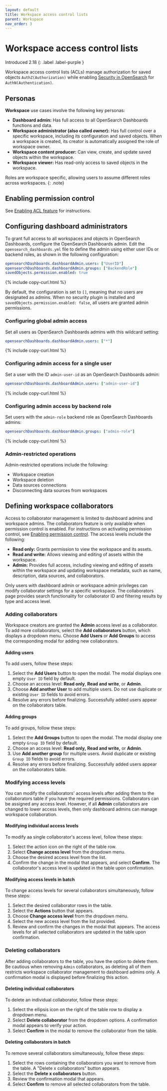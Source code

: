 ```yaml
---
layout: default
title: Workspace access control lists
parent: Workspace
nav_order: 3
---
```


# Workspace access control lists
Introduced 2.18
{: .label .label-purple }

Workspace access control lists (ACLs) manage authorization for saved objects `AuthZ(Authorization)` while enabling [Security in OpenSearch](../../../security/) for `AuthN(Authentication)`.

## Personas

**Workspace** use cases involve the following key personas:

* **Dashboard admin:** Has full access to all OpenSearch Dashboards functions and data.
* **Workspace administrator (also called _owner_):** Has full control over a specific workspace, including its configuration and saved objects. When a workspace is created, its creator is automatically assigned the role of workspace owner.
* **Workspace content producer:** Can view, create, and update saved objects within the workspace.
* **Workspace viewer:** Has read-only access to saved objects in the workspace.

 Roles are workspace specific, allowing users to assume different roles across workspaces.
 {: .note}

## Enabling permission control

See [Enabling ACL feature](../../management/acl#enabling-acl-feature) for instructions. 

## Configuring dashboard administrators

To grant full access to all workspaces and objects in OpenSearch Dashboards, configure the OpenSearch Dashboards admin. Edit the `opensearch_dashboards.yml` file to define the admin using either user IDs or backend roles, as shown in the following configuration:

```yaml
opensearchDashboards.dashboardAdmin.users: ["UserID"]
opensearchDashboards.dashboardAdmin.groups: ["BackendRole"]
savedObjects.permission.enabled: true
```
{% include copy-curl.html %}

By default, the configuration is set to `[]`, meaning that no users are designated as admins. When no security plugin is installed and `savedObjects.permission.enabled: false`, all users are granted admin permissions.

### Configuring global admin access

Set all users as OpenSearch Dashboards admins with this wildcard setting:

```yaml
opensearchDashboards.dashboardAdmin.users: ["*"]
```
{% include copy-curl.html %}

### Configuring admin access for a single user

Set a user with the ID `admin-user-id` as an OpenSearch Dashboards admin:

```yaml
opensearchDashboards.dashboardAdmin.users: ["admin-user-id"]
```
{% include copy-curl.html %}

### Configuring admin access by backend role

Set users with the `admin-role` backend role as OpenSearch Dashboards admins:

```yaml
opensearchDashboards.dashboardAdmin.groups: ["admin-role"]
```
{% include copy-curl.html %}

### Admin-restricted operations

Admin-restricted operations include the following:

- Workspace creation
- Workspace deletion
- Data sources connections
- Disconnecting data sources from workspaces

## Defining workspace collaborators

Access to collaborator management is limited to dashboard admins and workspace admins. The collaborators feature is only available when permission control is enabled. For instructions on activating permission control, see [Enabling permission control](#enabling-permission-control). The access levels include the following:

- **Read only:** Grants permission to view the workspace and its assets.
- **Read and write:** Allows viewing and editing of assets within the workspace.
- **Admin:** Provides full access, including viewing and editing of assets within the workspace and updating workspace metadata, such as name, description, data sources, and collaborators.

Only users with dashboard admin or workspace admin privileges can modify collaborator settings for a specific workspace. The collaborators page provides search functionality for collaborator ID and filtering results by type and access level.

### Adding collaborators

Workspace creators are granted the **Admin** access level as a collaborator. To add more collaborators, select the **Add collaborators** button, which displays a dropdown menu. Choose **Add Users** or **Add Groups** to access the corresponding modal for adding new collaborators.

#### Adding users

To add users, follow these steps: 

1. Select the **Add Users** button to open the modal. The modal displays one empty `User ID` field by default.
2. Choose an access level: **Read only**, **Read and write**, or **Admin**.
3. Choose **Add another User** to add multiple users. Do not use duplicate or existing `User ID` fields to avoid errors.
4. Resolve any errors before finalizing. Successfully added users appear on the collaborators table.

#### Adding groups

To add groups, follow these steps:

1. Select the **Add Groups** button to open the modal. The modal display one empty `Group ID` field by default.
2. Choose an access level: **Read only,** **Read and write,** or **Admin**.
3. Use **Add another group** for multiple users. Avoid duplicate or existing `Group ID` fields to avoid errors.
4. Resolve any errors before finalizing. Successfully added users appear on the collaborators table.

### Modifying access levels

You can modify the collaborators' access levels after adding them to the collaborators table if you have the required permissions. Collaborators can be assigned any access level. However, if all **Admin** collaborators are changed to lower access levels, then only dashboard admins can manage workspace collaboration.

#### Modifying individual access levels

To modify aa single collaborator's access level, follow these steps:

1. Select the action icon on the right of the table row.
2. Select **Change access level** from the dropdown menu.
3. Choose the desired access level from the list. 
4. Confirm the change in the modal that appears, and select **Confirm**. The collaborator's access level is updated in the table upon confirmation.

#### Modifying access levels in batch

To change access levels for several collaborators simultaneously, follow these steps:

1. Select the desired collaborator rows in the table. 
2. Select the **Actions** button that appears.
3. Choose **Change access level** from the dropdown menu.
4. Select the new access level from the list provided. 
5. Review and confirm the changes in the modal that appears. The access levels for all selected collaborators are updated in the table upon confirmation.

### Deleting collaborators

After adding collaborators to the table, you have the option to delete them. Be cautious when removing `Admin` collaborators, as deleting all of them restricts workspace collaborator management to dashboard admins only. A confirmation modal is displayed before finalizing this action.

#### Deleting individual collaborators

To delete an individual collaborator, follow these steps:

1. Select the ellipsis icon on the right of the table row to display a dropdown menu.
2. Select **Delete collaborator** from the dropdown options. A confirmation modal appears to verify your action.
3. Select **Confirm** in the modal to remove the collaborator from the table.

#### Deleting collaborators in batch

To remove several collaborators simultaneously, follow these steps:

1. Select the rows containing the collaborators you want to remove from the table. A "Delete x collaborators" button appears.
2. Select the **Delete x collaborators** button.
3. Review the confirmation modal that appears.
4. Select **Confirm** to remove all selected collaborators from the table.
